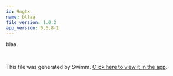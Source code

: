 ```yaml
---
id: 9ngtx
name: bllaa
file_version: 1.0.2
app_version: 0.6.8-1
---
```


blaa

<br/>

This file was generated by Swimm. [Click here to view it in the app](http://localhost:5000/repos/Z2l0aHViJTNBJTNBc3Rva2Utd2VhdGhlciUzQSUzQUFkZGllQ29oZW4=/docs/9ngtx).